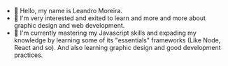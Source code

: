 - 👋 Hello, my name is Leandro Moreira.
- 👀 I'm very interested and exited to learn and more and more about graphic design and web development.
- 🌱 I'm currently mastering my Javascript skills and expading my knowledge by learning some of its "essentials" frameworks (Like Node, React and so). And also learning graphic design and good development practices.

